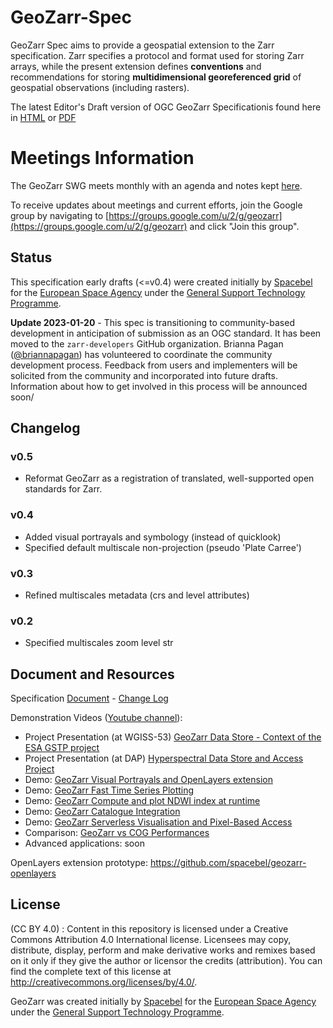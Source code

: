 # GeoZarr-Spec

GeoZarr Spec aims to provide a geospatial extension to the Zarr specification. Zarr specifies a protocol and format used for storing Zarr arrays, while the present extension defines **conventions** and recommendations for storing **multidimensional georeferenced grid** of geospatial observations (including rasters). 

The latest Editor's Draft version of OGC GeoZarr Specificationis found here in [HTML](https://zarr.dev/geozarr-spec/documents/standard/template/geozarr-spec.html) or [PDF](https://zarr.dev/geozarr-spec/documents/standard/template/geozarr-spec.pdf)

# Meetings Information
The GeoZarr SWG meets monthly with an agenda and notes kept [here](https://hackmd.io/@briannapagan/geozarr-spec-swg).

To receive updates about meetings and current efforts, join the Google group by navigating to [https://groups.google.com/u/2/g/geozarr](https://groups.google.com/u/2/g/geozarr) and click "Join this group". 

## Status

This specification early drafts (<=v0.4) were created initially by [Spacebel](https://www.spacebel.com/) for the [European Space Agency](https://esa.int) under the [General Support Technology Programme](http://www.esa.int/Enabling_Support/Space_Engineering_Technology/Shaping_the_Future/About_the_General_Support_Technology_Programme_GSTP).

**Update 2023-01-20** - This spec is transitioning to community-based development in anticipation of submission as an OGC standard. It has been moved to the `zarr-developers` GitHub organization. Brianna Pagan ([@briannapagan](https://github.com/briannapagan)) has volunteered to coordinate the community development process.
Feedback from users and implementers will be solicited from the community and incorporated into future drafts.
Information about how to get involved in this process will be announced soon/

## Changelog

### v0.5

* Reformat GeoZarr as a registration of translated, well-supported open standards for Zarr.

### v0.4 

* Added visual portrayals and symbology (instead of quicklook)
* Specified default multiscale non-projection (pseudo 'Plate Carree')

### v0.3

* Refined multiscales metadata (crs and level attributes)

### v0.2

* Specified multiscales zoom level str

## Document and Resources

Specification [Document](geozarr-spec.md) - [Change Log](https://github.com/christophenoel/geozarr-spec/wiki)

Demonstration Videos ([Youtube channel](https://youtube.com/playlist?list=PLzPGC4s5HQOPdeLoK1MXK6gEa1x2Az8Dn)):
- Project Presentation (at WGISS-53) [GeoZarr Data Store - Context of the ESA GSTP project](https://youtu.be/NYhh66EstnY)
- Project Presentation (at DAP) [Hyperspectral Data Store and Access Project](https://youtu.be/CfmPppVR-o4)
- Demo: [GeoZarr Visual Portrayals and OpenLayers extension](https://youtu.be/IKURmv6CVGU)
- Demo: [GeoZarr Fast Time Series Plotting](https://youtu.be/Nt1URJqW71o)
- Demo: [GeoZarr Compute and plot NDWI index at runtime](https://youtu.be/UP0DjphdZgM)
- Demo: [GeoZarr Catalogue Integration](https://youtu.be/Nlbo3FJH8lo)
- Demo: [GeoZarr Serverless Visualisation and Pixel-Based Access](https://youtu.be/sKlejJcPKqQ)
- Comparison: [GeoZarr vs COG Performances](https://youtu.be/KGC8mLqlsCs)
- Advanced applications: soon

OpenLayers extension prototype: https://github.com/spacebel/geozarr-openlayers 



## License

(CC BY 4.0) : Content in this repository is licensed under a Creative Commons Attribution 4.0 International  license. Licensees may copy, distribute, display, perform and make derivative works and remixes based on it only if they give the author or licensor the credits (attribution). You can find the complete text of this license at http://creativecommons.org/licenses/by/4.0/.

GeoZarr was created initially by [Spacebel](https://www.spacebel.com/) for the [European Space Agency](https://esa.int) under the [General Support Technology Programme](http://www.esa.int/Enabling_Support/Space_Engineering_Technology/Shaping_the_Future/About_the_General_Support_Technology_Programme_GSTP).
